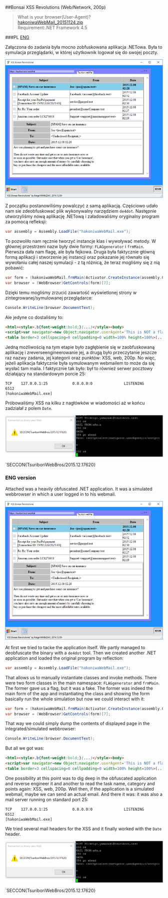 ##Bonsai XSS Revolutions (Web/Network, 200p)

>What is your browser(User-Agent)?  
>[hakoniwaWebMail_20151124.zip](hakoniwaWebMail_20151124.zip)  
>Requirement:.NET Framework 4.5

###PL
[ENG](#eng-version)

Załączona do zadania była mocno zobfuskowana aplikacja .NETowa. Była to symulacja przeglądarki, w której użytkownik logował się do swojej poczty.

![](./app.png)

Z początku postanowiliśmy powalczyć z samą aplikacją. Częściowo udało nam sie zdeobfuskować plik wykonywalny narzędziem `de4dot`. Następnie utworzyliśmy nową aplikację .NETową i załadowaliśmy oryginalny program za pomocą refleksji:

```csharp
var assembly = Assembly.LoadFile("hakoniwaWebMail.exe");
```

To pozwoliło nam ręcznie tworzyć instancje klas i wywoływać metody. W głównej przestrzeni nazw były dwie formy: `FLAGgenerator` i `frmMain`. Pierwsza dała nam flagę, ale była fejkowa. Druga była faktycznie główną formą aplikacji i stworzenie jej instancji oraz pokazanie jej równało się wywołaniu całej naszej symulacji - z tą różnicą, że teraz mogliśmy się z nią pobawić:

```csharp
var form = (hakoniwaWebMail.frmMain)Activator.CreateInstance(assembly.GetTypes()[7]);
var browser = (WebBrowser)GetControls(form)[7];
```

Dzięki temu mogliśmy zrzucić zawartość wyświetlonej strony w zintegrowanej/symulowanej przeglądarce:

```csharp
Console.WriteLine(browser.DocumentText);
```

Ale jedyne co dostaliśmy to:

```html
<html><style>.b{font-weight:bold;}(...)</style><body>
<script>var navigator=new Object;navigator.userAgent='This is NOT a flag. Use XSS to obtain it.';</script>
<table border=3 cellspacing=0 cellpadding=0 width=100% height=100%>(...)
```

Jedną możliwością na tym etapie było zagłębienie się w zaobfuskowaną aplikację i zreverseengineerowanie jej, a drugą było przeczytanie jeszcze raz nazwy zadania, jej kategorii oraz punktów: XSS, web, 200p. No więc, jeżeli aplikacja faktycznie była symulowanym webmailem to może da się wysłać tam maila. I faktycznie tak było: był to również serwer pocztowy działający na standardowym porcie 25:

```
TCP    127.0.0.1:25           0.0.0.0:0              LISTENING       6512
[hakoniwaWebMail.exe]
```

Próbowaliśmy XSS na kilku z nagłówków w wiadomości aż w końcu zadziałał z polem `Date`.

![](./solution.png)

`SECCON{TsuriboriWebBros/2015.12.17620}


### ENG version

Attached was a heavily obfuscated .NET application. It was a simulated webbrowser in which a user logged in to his webmail.

![](./app.png)

At first we tried to tacke the application itself. We partly managed to deobfuscate the binary with a `de4dot` tool. Then we created another .NET application and loaded the original program by reflection:

```csharp
var assembly = Assembly.LoadFile("hakoniwaWebMail.exe");
```

That allows us to manually instantiate classes and invoke methods. There were two form classes in the main namespace: `FLAGgenerator` and `frmMain`. The former gave us a flag, but it was a fake. The former was indeed the main form of the app and instantiating the class and showing the form basically run the whole simulation but now we could interact with it:

```csharp
var form = (hakoniwaWebMail.frmMain)Activator.CreateInstance(assembly.GetTypes()[7]);
var browser = (WebBrowser)GetControls(form)[7];
```

That way we could simply dump the contents of displayed page in the integrated/simulated webbrowser:

```csharp
Console.WriteLine(browser.DocumentText);
```

But all we got was:

```html
<html><style>.b{font-weight:bold;}(...)</style><body>
<script>var navigator=new Object;navigator.userAgent='This is NOT a flag. Use XSS to obtain it.';</script>
<table border=3 cellspacing=0 cellpadding=0 width=100% height=100%>(...)
```

One possibility at this point was to dig deep in the obfuscated application and reverse engineer it and another to read the task name, category and points again: XSS, web, 200p. Well then, if the application is a simulated webmail, maybe we can send an actual email. And there it was: it was also a mail server running on standard port 25:

```
TCP    127.0.0.1:25           0.0.0.0:0              LISTENING       6512
[hakoniwaWebMail.exe]
```

We tried several mail headers for the XSS and it finally worked with the `Date` header.

![](./solution.png)

`SECCON{TsuriboriWebBros/2015.12.17620}
